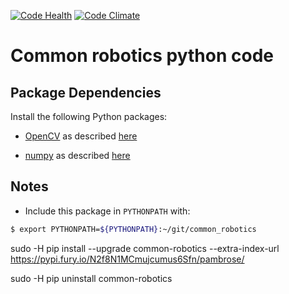 [![Code Health](https://landscape.io/github/athenian-robotics/common-robotics/master/landscape.svg?style=flat)](https://landscape.io/github/athenian-robotics/common-robotics/master)
[![Code Climate](https://codeclimate.com/github/athenian-robotics/distance-tracking/badges/gpa.svg)](https://codeclimate.com/github/athenian-robotics/distance-tracking)
# Common robotics python code

## Package Dependencies

Install the following Python packages: 

* [OpenCV](http://opencv.org) 
as described [here](http://www.athenian-robotics.org/opencv/)

* [numpy](http://www.numpy.org)
as described [here](http://www.athenian-robotics.org/numpy/)


## Notes

* Include this package in `PYTHONPATH` with:
```bash
$ export PYTHONPATH=${PYTHONPATH}:~/git/common_robotics
```


sudo -H pip install --upgrade common-robotics --extra-index-url https://pypi.fury.io/N2f8N1MCmujcumus6Sfn/pambrose/

sudo -H pip uninstall common-robotics